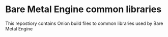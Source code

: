 # Bare Metal Engine common libraries
This repostiory contains Onion build files to common libraries used by Bare Metal Engine
